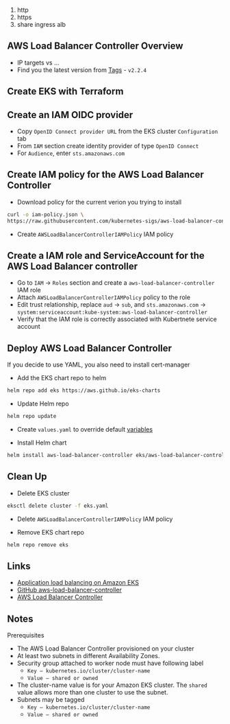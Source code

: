1. http
2. https
3. share ingress alb

## AWS Load Balancer Controller Overview

- IP targets vs ...
- Find you the latest version from [Tags](https://github.com/kubernetes-sigs/aws-load-balancer-controller/tags) - `v2.2.4`

## Create EKS with Terraform

## Create an IAM OIDC provider

- Copy `OpenID Connect provider URL` from the EKS cluster `Configuration` tab
- From `IAM` section create identity provider of type `OpenID Connect`
- For `Audience`, enter `sts.amazonaws.com`
  
## Create IAM policy for the AWS Load Balancer Controller

- Download policy for the current verion you trying to install

```bash
curl -o iam-policy.json \
https://raw.githubusercontent.com/kubernetes-sigs/aws-load-balancer-controller/v2.2.4/docs/install/iam_policy.json
```

- Create `AWSLoadBalancerControllerIAMPolicy` IAM policy


## Create a IAM role and ServiceAccount for the AWS Load Balancer controller

- Go to `IAM` -> `Roles` section and create a `aws-load-balancer-controller` IAM role
- Attach `AWSLoadBalancerControllerIAMPolicy` policy to the role
- Edit trust relationship, replace `aud` -> `sub`, and `sts.amazonaws.com` -> `system:serviceaccount:kube-system:aws-load-balancer-controller`
- Verify that the IAM role is correctly associated with Kubertnete service account

## Deploy AWS Load Balancer Controller

If you decide to use YAML, you also need to install cert-manager

- Add the EKS chart repo to helm

```bash
helm repo add eks https://aws.github.io/eks-charts
```

- Update Helm repo

```bash
helm repo update
```

- Create `values.yaml` to override default [variables](https://github.com/aws/eks-charts/blob/master/stable/aws-load-balancer-controller/values.yaml)

- Install Helm chart

```bash
helm install aws-load-balancer-controller eks/aws-load-balancer-controller -n kube-system -f values.yaml
```

## Clean Up

- Delete EKS cluster

```bash
eksctl delete cluster -f eks.yaml
```

- Delete `AWSLoadBalancerControllerIAMPolicy` IAM policy

- Remove EKS chart repo

```bash
helm repo remove eks
```

## Links

- [Application load balancing on Amazon EKS](https://docs.aws.amazon.com/eks/latest/userguide/alb-ingress.html)
- [GitHub aws-load-balancer-controller](https://github.com/kubernetes-sigs/aws-load-balancer-controller)
- [AWS Load Balancer Controller](https://kubernetes-sigs.github.io/aws-load-balancer-controller/v2.2/guide/ingress/annotations/)

## Notes

Prerequisites
- The AWS Load Balancer Controller provisioned on your cluster
- At least two subnets in different Availability Zones.
- Security group attached to worker node must have following label
  - `Key – kubernetes.io/cluster/cluster-name`
  - `Value – shared or owned`
- The cluster-name value is for your Amazon EKS cluster. The `shared` value allows more than one cluster to use the subnet.
- Subnets may be tagged
  - `Key – kubernetes.io/cluster/cluster-name`
  - `Value – shared or owned`
